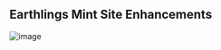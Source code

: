 ## Earthlings Mint Site Enhancements
![image](https://github.com/NFTEarth/earthling-minting-nft-app/assets/29180454/a87c6979-2d87-4a31-8e6c-76a820e9f449)

